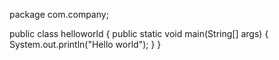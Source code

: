 package com.company;

public class helloworld {
    public static void main(String[] args) {
        System.out.println("Hello world");
    }
}
